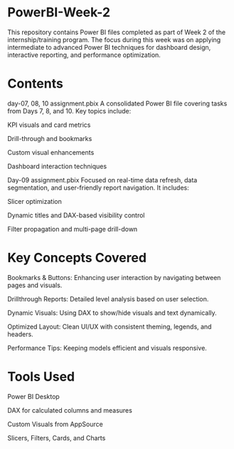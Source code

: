 # PowerBI-Week-2
This repository contains Power BI files completed as part of Week 2 of the internship/training program. The focus during this week was on applying intermediate to advanced Power BI techniques for dashboard design, interactive reporting, and performance optimization.

# Contents
day-07, 08, 10 assignment.pbix
A consolidated Power BI file covering tasks from Days 7, 8, and 10. Key topics include:

KPI visuals and card metrics

Drill-through and bookmarks

Custom visual enhancements

Dashboard interaction techniques

Day-09 assignment.pbix
Focused on real-time data refresh, data segmentation, and user-friendly report navigation. It includes:

Slicer optimization

Dynamic titles and DAX-based visibility control

Filter propagation and multi-page drill-down

# Key Concepts Covered
Bookmarks & Buttons: Enhancing user interaction by navigating between pages and visuals.

Drillthrough Reports: Detailed level analysis based on user selection.

Dynamic Visuals: Using DAX to show/hide visuals and text dynamically.

Optimized Layout: Clean UI/UX with consistent theming, legends, and headers.

Performance Tips: Keeping models efficient and visuals responsive.

# Tools Used
Power BI Desktop

DAX for calculated columns and measures

Custom Visuals from AppSource

Slicers, Filters, Cards, and Charts

